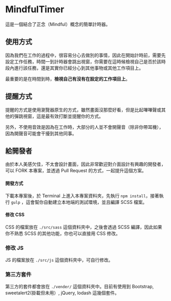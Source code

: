 # MindfulTimer

這是一個結合了正念（Mindful）概念的簡單計時器。

## 使用方式
因為我們在工作的過程中，很容易分心去做別的事情，因此在開始計時前，需要先設定工作任務，時間一到計時器會跳出視窗，你需要在這時候檢視自己是否於該時段內進行該任務，還是其實你已經分心到其他事物或其他工作項目上。

最重要的是在時間到時，**檢視自己有沒有在設定的工作項目上**。

## 提醒方式

提醒的方式是使用瀏覽器原生的方式，雖然畫面沒那麼好看，但是比起嗶嗶聲或其他的彈跳視窗，這是最有效打斷並提醒你的方式。

另外，不使用音效是因為在工作時，大部分的人並不會開聲音（除非你帶耳機），因為開聲音可能會干擾到其他同事。

## 給開發者

由於本人美感欠佳，不太會設計畫面，因此非常歡迎對介面設計有興趣的開發者，可以 FORK 本專案，並透過 Pull Request 的方式，一起提升這個方案。

#### 開發方式

下載本專案後，於 Terminal 上進入本專案資料夾，先執行 `npm install`，接著執行 `gulp` ，這會幫你自動建立本地端的測試環境，並且編譯 SCSS 檔案。

#### 修改 CSS
CSS 的檔案放在 `./src/sass` 這個資料夾中，之後會透過 SCSS 編譯，因此如果你不熟悉 SCSS 的其他功能，你也可以直接用 CSS 修改。

### 修改 JS
JS 的檔案放在 `./src/js` 這個資料夾中，可自行修改。

### 第三方套件
第三方的套件都會放在 `./vender/` 這個資料夾中。目前有使用到 Bootstrap, sweetalert2(掛載但未用）, jQuery, lodash 這幾個套件。
